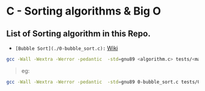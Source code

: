 # C - Sorting algorithms & Big O

## List of Sorting algorithm in this Repo.
- ``[Bubble Sort](./0-bubble_sort.c):`` [Wiki](https://en.wikipedia.org/wiki/Bubble_sort)


```bash
gcc -Wall -Wextra -Werror -pedantic  -std=gnu89 <algorithm.c> tests/<main.c> print.c -o <output>
```
> eg:
```bash
gcc -Wall -Wextra -Werror -pedantic  -std=gnu89 0-bubble_sort.c tests/0-main.c print.c -o bubble
```